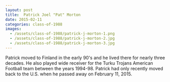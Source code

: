 ```yaml
---
layout: post
title:  Patrick Joel "Pat" Morton
date: 2015-02-11
categories: class-of-1988
images:
  - /assets/class-of-1988/patrick-j-morton-1.png
  - /assets/class-of-1988/patrick-j-morton-2.jpg
  - /assets/class-of-1988/patrick-j-morton-3.jpg
---
```

Patrick moved to Finland in the early 90's and he lived there for nearly three decades.  He also played wide receiver for the Turku Trojans American Football team between the years 1994-98.  Patrick had only recently moved back to the U.S. when he passed away on February 11, 2015. 

